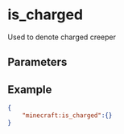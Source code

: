 
# is_charged

Used to denote charged creeper 

## Parameters

## Example

````json
{
    "minecraft:is_charged":{}
}
````
